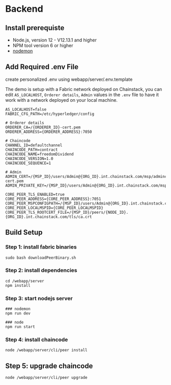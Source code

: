 # Backend

## Install prerequiste
- Node.js, version 12 - V12.13.1 and higher
- NPM tool version 6 or higher
- [nodemon](https://nodemon.io/)

## Add Required .env File
create personalized .env using webapp/server/.env.template

The demo is setup with a Fabric network deployed on Chainstack, you can edit `AS_LOCALHOST`, `Orderer details`, `Admin` values in the `.env` file to have it work with a network deployed on your local machine.
```
AS_LOCALHOST=false
FABRIC_CFG_PATH=/etc/hyperledger/config

# Orderer details
ORDERER_CA=/{ORDERER_ID}-cert.pem
ORDERER_ADDRESS={ORDERER_ADDRESS}:7050

# Chaincode
CHANNEL_ID=defaultchannel
CHAINCODE_PATH=contract
CHAINCODE_NAME=freedomDividend
CHAINCODE_VERSION=1.0
CHAINCODE_SEQUENCE=1

# Admin
ADMIN_CERT=/{MSP_ID}/users/Admin@{ORG_ID}.int.chainstack.com/msp/admincerts/Admin@{ORG_ID}.int.chainstack.com-cert.pem
ADMIN_PRIVATE_KEY=/{MSP_ID}/users/Admin@{ORG_ID}.int.chainstack.com/msp/keystore/priv_sk

CORE_PEER_TLS_ENABLED=true
CORE_PEER_ADDRESS={CORE_PEER_ADDRESS}:7051
CORE_PEER_MSPCONFIGPATH=/{MSP_ID}/users/Admin@{ORG_ID}.int.chainstack.com/msp/
CORE_PEER_LOCALMSPID={CORE_PEER_LOCALMSPID}
CORE_PEER_TLS_ROOTCERT_FILE=/{MSP_ID}/peers/{NODE_ID}.{ORG_ID}.int.chainstack.com/tls/ca.crt

```

## Build Setup

### Step 1: install fabric binaries

```
sudo bash downloadPeerBinary.sh
```

### Step 2: install dependencies

```
cd /webapp/server
npm install
```

### Step 3: start nodejs server

```
### nodemon
npm run dev

### node
npm run start
```

### Step 4: install chaincode
```
node /webapp/server/cli/peer install
```

## Step 5: upgrade chaincode
```
node /webapp/server/cli/peer upgrade
```
